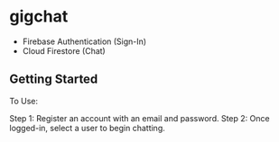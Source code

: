 # gigchat
- Firebase Authentication (Sign-In)
- Cloud Firestore (Chat)

## Getting Started

To Use:

Step 1: Register an account with an email and password.
Step 2: Once logged-in, select a user to begin chatting.
